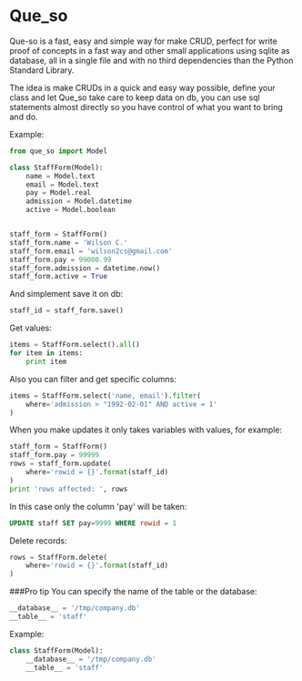# Que_so
Que-so is a fast, easy and simple way for make CRUD, perfect for write proof of concepts in a fast way
and other small applications using sqlite as database, all in a single file and with no third dependencies 
than the Python Standard Library.

The idea is make CRUDs in a quick and easy way possible, define your class and let Que_so take care to keep data on db,
you can use sql statements almost directly so you have control of what you want to bring and do.


Example:
```python
from que_so import Model

class StaffForm(Model):
    name = Model.text
    email = Model.text
    pay = Model.real
    admission = Model.datetime
    active = Model.boolean


staff_form = StaffForm()
staff_form.name = 'Wilson C.'
staff_form.email = 'wilson2cs@gmail.com'
staff_form.pay = 99000.99
staff_form.admission = datetime.now()
staff_form.active = True
```
And simplement save it on db:
```python
staff_id = staff_form.save()
```

Get values:
```python
items = StaffForm.select().all()
for item in items:
    print item
```

Also you can filter and get specific columns:
```python
items = StaffForm.select('name, email').filter(
    where='admission > "1992-02-01" AND active = 1'
)
```

When you make updates it only takes variables with values, for example:
```python
staff_form = StaffForm()
staff_form.pay = 99999
rows = staff_form.update(
    where='rowid = {}'.format(staff_id)
)
print 'rows affected: ', rows
```
In this case only the column 'pay' will be taken:
```sql
UPDATE staff SET pay=9999 WHERE rowid = 1
```

Delete records:
```python
rows = StaffForm.delete(
    where='rowid = {}'.format(staff_id)
)
```

###Pro tip
You can specify the name of the table or the database:
```python
__database__ = '/tmp/company.db'
__table__ = 'staff'
```
Example:
```python
class StaffForm(Model):
    __database__ = '/tmp/company.db'
    __table__ = 'staff'
```
